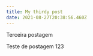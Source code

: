 ```yaml
---
title: My thirdy post
date: 2021-08-27T20:38:56.460Z
---
```



Terceira postagem

Teste de postagem 123